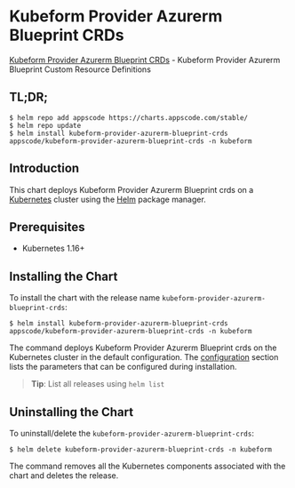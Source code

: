 # Kubeform Provider Azurerm Blueprint CRDs

[Kubeform Provider Azurerm Blueprint CRDs](https://github.com/kubeform) - Kubeform Provider Azurerm Blueprint Custom Resource Definitions

## TL;DR;

```console
$ helm repo add appscode https://charts.appscode.com/stable/
$ helm repo update
$ helm install kubeform-provider-azurerm-blueprint-crds appscode/kubeform-provider-azurerm-blueprint-crds -n kubeform
```

## Introduction

This chart deploys Kubeform Provider Azurerm Blueprint crds on a [Kubernetes](http://kubernetes.io) cluster using the [Helm](https://helm.sh) package manager.

## Prerequisites

- Kubernetes 1.16+

## Installing the Chart

To install the chart with the release name `kubeform-provider-azurerm-blueprint-crds`:

```console
$ helm install kubeform-provider-azurerm-blueprint-crds appscode/kubeform-provider-azurerm-blueprint-crds -n kubeform
```

The command deploys Kubeform Provider Azurerm Blueprint crds on the Kubernetes cluster in the default configuration. The [configuration](#configuration) section lists the parameters that can be configured during installation.

> **Tip**: List all releases using `helm list`

## Uninstalling the Chart

To uninstall/delete the `kubeform-provider-azurerm-blueprint-crds`:

```console
$ helm delete kubeform-provider-azurerm-blueprint-crds -n kubeform
```

The command removes all the Kubernetes components associated with the chart and deletes the release.


